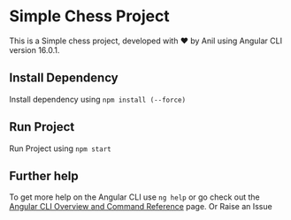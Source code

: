 # Simple Chess Project

This is a Simple chess project, developed with ❤️ by Anil using Angular CLI version 16.0.1.

## Install Dependency

Install dependency using  `npm install (--force)`

## Run Project

Run Project using  `npm start`


## Further help

To get more help on the Angular CLI use `ng help` or go check out the [Angular CLI Overview and Command Reference](https://angular.io/cli) page.
Or Raise an Issue
